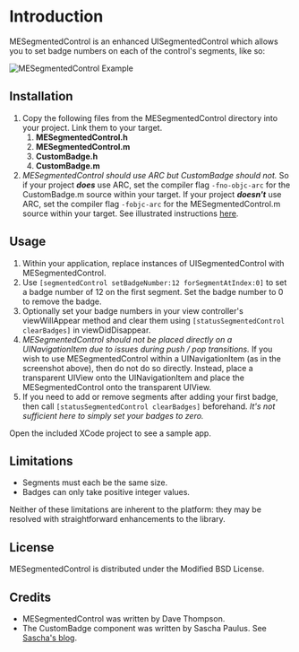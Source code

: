 Introduction
=========================

MESegmentedControl is an enhanced UISegmentedControl which allows you to set badge numbers on each of the control's segments, like so:

![MESegmentedControl Example](/dave-thompson/MESegmentedControl/raw/master/SampleScreenShot.png)

Installation
-------------------------

1. Copy the following files from the MESegmentedControl directory into your project. Link them to your target.
    1. **MESegmentedControl.h** 
    1. **MESegmentedControl.m**
    1. **CustomBadge.h**
    1. **CustomBadge.m**
1. _MESegmentedControl should use ARC but CustomBadge should not._ So if your project **_does_** use ARC, set the compiler flag `-fno-objc-arc` for the CustomBadge.m source within your target. If your project **_doesn't_** use ARC, set the compiler flag `-fobjc-arc` for the MESegmentedControl.m source within your target. See illustrated instructions [here](http://www.leesilver.net/1/post/2011/8/disabling-arc-on-certain-files-in-xcode.html).


Usage
-------------------------

1. Within your application, replace instances of UISegmentedControl with MESegmentedControl.
1. Use `[segmentedControl setBadgeNumber:12 forSegmentAtIndex:0]` to set a badge number of 12 on the first segment. Set the badge number to 0 to remove the badge.
1. Optionally set your badge numbers in your view controller's viewWillAppear method and clear them using `[statusSegmentedControl clearBadges]` in viewDidDisappear.
1. _MESegmentedControl should not be placed directly on a UINavigationItem due to issues during push / pop transitions._ If you wish to use MESegmentedControl within a UINavigationItem (as in the screenshot above), then do not do so directly. Instead, place a transparent UIView onto the UINavigationItem and place the MESegmentedControl onto the transparent UIView.
1. If you need to add or remove segments after adding your first badge, then call `[statusSegmentedControl clearBadges]` beforehand. _It's not sufficient here to simply set your badges to zero._

Open the included XCode project to see a sample app.

Limitations
-------------------------

* Segments must each be the same size.
* Badges can only take positive integer values.

Neither of these limitations are inherent to the platform: they may be resolved with straightforward enhancements to the library.

License
-------------------------

MESegmentedControl is distributed under the Modified BSD License.

Credits
-------------------------

* MESegmentedControl was written by Dave Thompson.
* The CustomBadge component was written by Sascha Paulus. See  [Sascha's blog](http://www.spaulus.com/2011/04/custombadge-2-0-retina-ready-scalable-light-reflex/?lang=en).